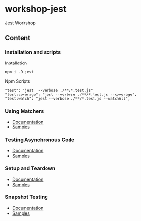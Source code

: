 # workshop-jest
Jest Workshop

## Content

### Installation and scripts

Installation

```
npm i -D jest
```

Npm Scripts

```
"test": "jest  --verbose ./**/*.test.js",
"test:coverage": "jest --verbose ./**/*.test.js --coverage",
"test:watch": "jest --verbose ./**/*.test.js --watchAll",
```


### Using Matchers

- [Documentation](https://jestjs.io/docs/en/using-matchers)
- [Samples](__test__/matchers.test.js)

### Testing Asynchronous Code

- [Documentation](https://jestjs.io/docs/en/asynchronous)
- [Samples](__test__/async_code.test.js)

### Setup and Teardown

- [Documentation](https://jestjs.io/docs/en/setup-teardown)
- [Samples](__test__/setup_and_teardown.test.js)

### Snapshot Testing

- [Documentation](https://jestjs.io/docs/en/snapshot-testing)
- [Samples](__test__/snapshots.test.js)
